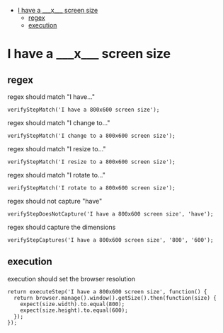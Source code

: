 * [I have a \_\_\_x\_\_\_ screen size](i-have-a-\_\_\_x\_\_\_-screen-size)
    * [regex](regex)
    * [execution](execution)
# I have a \_\_\_x\_\_\_ screen size
## regex
 regex should match "I have..."

```
verifyStepMatch('I have a 800x600 screen size');
```


 regex should match "I change to..."

```
verifyStepMatch('I change to a 800x600 screen size');
```


 regex should match "I resize to..."

```
verifyStepMatch('I resize to a 800x600 screen size');
```


 regex should match "I rotate to..."

```
verifyStepMatch('I rotate to a 800x600 screen size');
```


 regex should not capture "have"

```
verifyStepDoesNotCapture('I have a 800x600 screen size', 'have');
```


 regex should capture the dimensions

```
verifyStepCaptures('I have a 800x600 screen size', '800', '600');
```


## execution
 execution should set the browser resolution

```
return executeStep('I have a 800x600 screen size', function() {
  return browser.manage().window().getSize().then(function(size) {
    expect(size.width).to.equal(800);
    expect(size.height).to.equal(600);
  });
});
```
